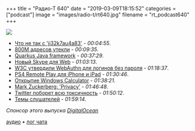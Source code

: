 +++
title = "Радио-Т 640"
date = "2019-03-09T18:15:52"
categories = ["podcast"]
image = "images/radio-t/rt640.jpg"
filename = "rt_podcast640"
+++

![](https://radio-t.com/images/radio-t/rt640.jpg)

- [Что не так с 'ji32k7au4a83'](https://gizmodo.com/why-ji32k7au4a83-is-a-remarkably-common-password-1833045282?rev=1551743580894) - *00:04:55*.
- [800M адресов утекли](https://securitydiscovery.com/800-million-emails-leaked-online-by-email-verification-service/) - *00:09:35*.
- [Quarkus Java framework](https://developers.redhat.com/blog/2019/03/07/quarkus-next-generation-kubernetes-native-java-framework/) - *00:37:29*.
- [Новый Skype для Web](https://www.theverge.com/2019/3/8/18255848/skype-for-web-hd-video-calling-recording-search-gallery-chrome-edge) - *01:03:13*.
- [W3C утвердили WebAuthn для логинов без пароля](https://venturebeat.com/2019/03/04/w3c-approves-webauthn-as-the-web-standard-for-password-free-logins/) - *01:18:37*.
- [PS4 Remote Play для iPhone и iPad](https://www.engadget.com/2019/03/07/sony-ps4-remote-play-ios/) - *01:30:46*.
- [Открытие Windows Calculator](https://blogs.windows.com/buildingapps/2019/03/06/announcing-the-open-sourcing-of-windows-calculator/) - *01:38:21*.
- [Mark Zuckerberg: 'Privacy'](https://gizmodo.com/mark-zuckerberg-privacy-1833102970?utm_campaign=socialflow_gizmodo_twitter) - *01:46:48*.
- [Twitter поборет всю токсичность](https://www.wired.com/story/twitter-let-users-hide-replies-fight-toxic-comments/) - *01:50:12*.
- [Темы слушателей](https://radio-t.com/p/2019/03/05/prep-640/) - *01:59:14*.

*Спонсор этого выпуска [DigitalOcean](https://do.co/radiot)*


[аудио](https://cdn.radio-t.com/rt_podcast640.mp3) • [лог чата](http://chat.radio-t.com/logs/radio-t-640.html)
<audio src="https://cdn.radio-t.com/rt_podcast640.mp3" preload="none"></audio>
